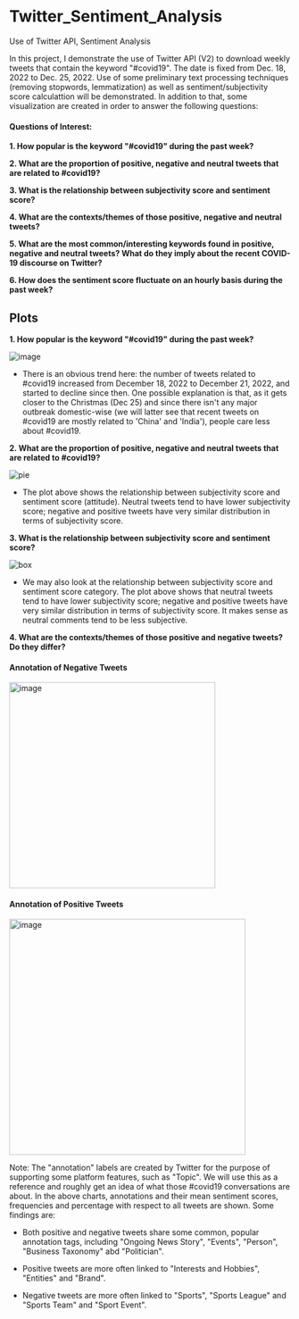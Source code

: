 # Twitter_Sentiment_Analysis
Use of Twitter API, Sentiment Analysis



In this project, I demonstrate the use of Twitter API (V2) to download weekly tweets that contain the keyword "#covid19". The date is fixed from Dec. 18, 2022 to Dec. 25, 2022. Use of some preliminary text processing techniques (removing stopwords, lemmatization) as well as sentiment/subjectivity score calculattion will be demonstrated. In addition to that, some visualization are created in order to answer the following questions:

#### Questions of Interest:

**1. How popular is the keyword "#covid19" during the past week?**

**2. What are the proportion of positive, negative and neutral tweets that are related to #covid19?**

**3. What is the relationship between subjectivity score and sentiment score?**

**4. What are the contexts/themes of those positive, negative and neutral tweets?**

**5. What are the most common/interesting keywords found in positive, negative and neutral tweets? What do they imply about the recent COVID-19 discourse on Twitter?**

**6. How does the sentiment score fluctuate on an hourly basis during the past week?**



## Plots

**1. How popular is the keyword "#covid19" during the past week?**

![image](https://user-images.githubusercontent.com/59629686/209488792-ed4fd37b-41b9-4bb8-9f16-a24386783b8d.png)

+ There is an obvious trend here: the number of tweets related to #covid19 increased from December 18, 2022 to December 21, 2022, and started to decline since then. One possible explanation is that, as it gets closer to the Christmas (Dec 25) and since there isn't any major outbreak domestic-wise (we will latter see that recent tweets on #covid19 are mostly related to 'China' and 'India'), people care less about #covid19.

**2. What are the proportion of positive, negative and neutral tweets that are related to #covid19?**

![pie](https://user-images.githubusercontent.com/59629686/209498657-fab0b4bd-8206-4309-bf41-44874fcf0047.png)

+ The plot above shows the relationship between subjectivity score and sentiment score (attitude). Neutral tweets tend to have lower subjectivity score; negative and positive tweets have very similar distribution in terms of subjectivity score. 

**3. What is the relationship between subjectivity score and sentiment score?**

![box](https://user-images.githubusercontent.com/59629686/209498716-72dcb9b6-6e96-416f-b1ef-0fc8a1ded27e.png)

+ We may also look at the relationship between subjectivity score and sentiment score category. The plot above shows that neutral tweets tend to have lower subjectivity score; negative and positive tweets have very similar distribution in terms of subjectivity score. It makes sense as neutral comments tend to be less subjective. 

**4. What are the contexts/themes of those positive and negative tweets? Do they differ?**

#### Annotation of Negative Tweets
<img width="369" alt="image" src="https://user-images.githubusercontent.com/59629686/209506998-a4e914ec-88a4-40f2-83de-cf92af9d2d9a.png">


#### Annotation of Positive Tweets
<img width="423" alt="image" src="https://user-images.githubusercontent.com/59629686/209506970-e7b05486-1209-4e4c-a8f9-c3f951c97d46.png">


Note: The "annotation" labels are created by Twitter for the purpose of supporting some platform features, such as "Topic". We will use this as a reference and roughly get an idea of what those #covid19 conversations are about. In the above charts, annotations and their mean sentiment scores, frequencies and percentage with respect to all tweets are shown. Some findings are:

+ Both positive and negative tweets share some common, popular annotation tags, including "Ongoing News Story", "Events", "Person", "Business Taxonomy" abd "Politician".

+ Positive tweets are more often linked to "Interests and Hobbies", "Entities" and "Brand".

+ Negative tweets are more often linked to "Sports", "Sports League" and "Sports Team" and "Sport Event".

